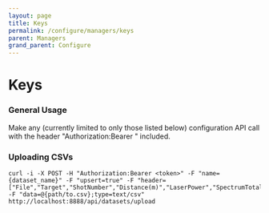 ```yaml
---
layout: page
title: Keys
permalink: /configure/managers/keys
parent: Managers
grand_parent: Configure
---
```


# Keys

### General Usage

Make any (currently limited to only those listed below) configuration API call with the header "Authorization:Bearer <token>" included.

### Uploading CSVs

```
curl -i -X POST -H "Authorization:Bearer <token>" -F "name={dataset_name}" -F "upsert=true" -F "header=["File","Target","ShotNumber","Distance(m)","LaserPower","SpectrumTotal","SiO2","TiO2","Al2O3","FeOT","MgO","CaO","Na2O","K2O","Total","SiO2_RMSEP","TiO2_RMSEP","Al2O3_RMSEP","FeOT_RMSEP","MgO_RMSEP","CaO_RMSEP","Na2O_RMSEP","K2O_RMSEP"]" -F "data=@{path/to.csv};type=text/csv" http://localhost:8888/api/datasets/upload
```
